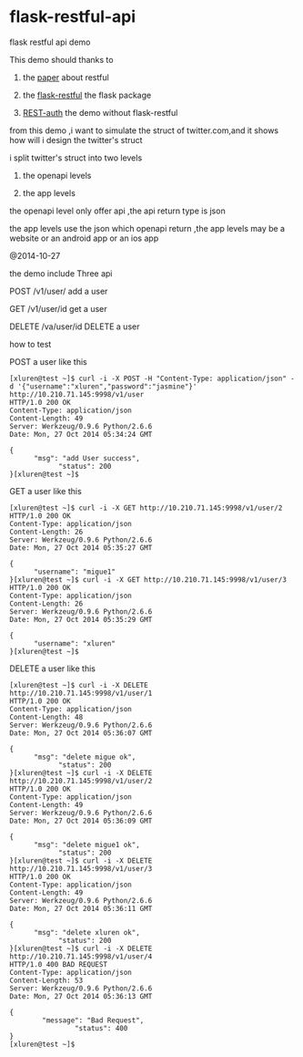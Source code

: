 flask-restful-api
=================

flask restful api demo 

This demo  should thanks to   

1. the [paper](http://www.ics.uci.edu/~fielding/pubs/dissertation/top.htm) about restful 

2. the [flask-restful](https://github.com/twilio/flask-restful/) the flask package

3. [REST-auth](https://github.com/miguelgrinberg/REST-auth) the demo without flask-restful


from this demo ,i want to simulate the struct of twitter.com,and it shows how  will i design the twitter's struct

i split twitter's struct  into two levels 

1. the openapi levels

2. the app levels


the openapi level only offer api ,the api return type  is  json 

the app levels use the json which openapi return ,the app levels may be a website or an android app or an ios app


@2014-10-27 

the demo include Three api

POST /v1/user/      add a user 

GET  /v1/user/id    get a user

DELETE /va/user/id  DELETE a user

how to test

POST a  user like this
```
[xluren@test ~]$ curl -i -X POST -H "Content-Type: application/json" -d '{"username":"xluren","password":"jasmine"}' http://10.210.71.145:9998/v1/user
HTTP/1.0 200 OK
Content-Type: application/json
Content-Length: 49
Server: Werkzeug/0.9.6 Python/2.6.6
Date: Mon, 27 Oct 2014 05:34:24 GMT

{
      "msg": "add User success", 
            "status": 200
}[xluren@test ~]$
```

GET a user like this
```
[xluren@test ~]$ curl -i -X GET http://10.210.71.145:9998/v1/user/2
HTTP/1.0 200 OK
Content-Type: application/json
Content-Length: 26
Server: Werkzeug/0.9.6 Python/2.6.6
Date: Mon, 27 Oct 2014 05:35:27 GMT

{
      "username": "migue1"
}[xluren@test ~]$ curl -i -X GET http://10.210.71.145:9998/v1/user/3
HTTP/1.0 200 OK
Content-Type: application/json
Content-Length: 26
Server: Werkzeug/0.9.6 Python/2.6.6
Date: Mon, 27 Oct 2014 05:35:29 GMT

{
      "username": "xluren"
}[xluren@test ~]$ 
```
DELETE a user like this 
```
[xluren@test ~]$ curl -i -X DELETE  http://10.210.71.145:9998/v1/user/1
HTTP/1.0 200 OK
Content-Type: application/json
Content-Length: 48
Server: Werkzeug/0.9.6 Python/2.6.6
Date: Mon, 27 Oct 2014 05:36:07 GMT

{
      "msg": "delete migue ok", 
            "status": 200
}[xluren@test ~]$ curl -i -X DELETE  http://10.210.71.145:9998/v1/user/2
HTTP/1.0 200 OK
Content-Type: application/json
Content-Length: 49
Server: Werkzeug/0.9.6 Python/2.6.6
Date: Mon, 27 Oct 2014 05:36:09 GMT

{
      "msg": "delete migue1 ok", 
            "status": 200
}[xluren@test ~]$ curl -i -X DELETE  http://10.210.71.145:9998/v1/user/3
HTTP/1.0 200 OK
Content-Type: application/json
Content-Length: 49
Server: Werkzeug/0.9.6 Python/2.6.6
Date: Mon, 27 Oct 2014 05:36:11 GMT

{
      "msg": "delete xluren ok", 
            "status": 200
}[xluren@test ~]$ curl -i -X DELETE  http://10.210.71.145:9998/v1/user/4
HTTP/1.0 400 BAD REQUEST
Content-Type: application/json
Content-Length: 53
Server: Werkzeug/0.9.6 Python/2.6.6
Date: Mon, 27 Oct 2014 05:36:13 GMT

{
        "message": "Bad Request", 
                "status": 400
}
[xluren@test ~]$
```

